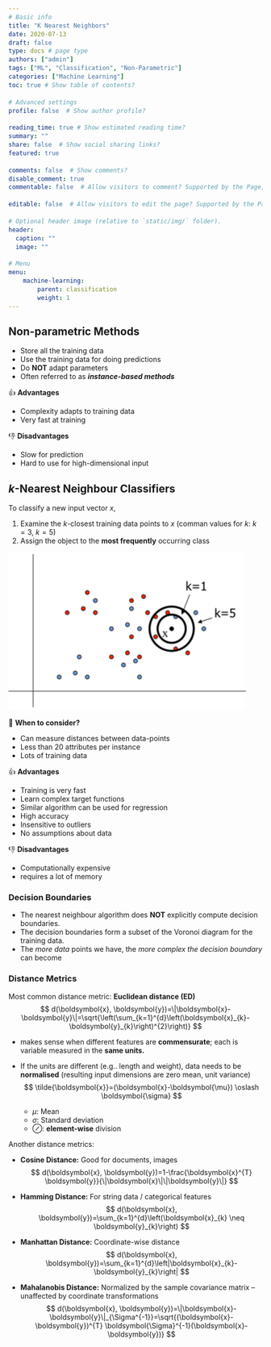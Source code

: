 ```yaml
---
# Basic info
title: "K Nearest Neighbors"
date: 2020-07-13
draft: false
type: docs # page type
authors: ["admin"]
tags: ["ML", "Classification", "Non-Parametric"]
categories: ["Machine Learning"]
toc: true # Show table of contents?

# Advanced settings
profile: false  # Show author profile?

reading_time: true # Show estimated reading time?
summary: ""
share: false  # Show social sharing links?
featured: true

comments: false  # Show comments?
disable_comment: true
commentable: false  # Allow visitors to comment? Supported by the Page, Post, and Docs content types.

editable: false  # Allow visitors to edit the page? Supported by the Page, Post, and Docs content types.

# Optional header image (relative to `static/img/` folder).
header:
  caption: ""
  image: ""

# Menu
menu: 
    machine-learning:
        parent: classification
        weight: 1
---
```


## Non-parametric Methods

- Store all the training data
- Use the training data for doing predictions
- Do **NOT** adapt parameters
- Often referred to as ***instance-based methods***

👍 **Advantages** 

+ Complexity adapts to training data
+ Very fast at training

👎 **Disadvantages**

- Slow for prediction
- Hard to use for high-dimensional input



## $k$-Nearest Neighbour Classifiers

To classify a new input vector $x,$ 

1. Examine the $k$-closest training data points to $x$ (comman values for $k$: $k=3$, $k=5$)
2. Assign the object to the **most frequently** occurring class

![image-20200128213429949](https://raw.githubusercontent.com/EckoTan0804/upic-repo/master/uPic/image-20200128213429949.png)

🤔 **When to consider?**

- Can measure distances between data-points
- Less than 20 attributes per instance
- Lots of training data

👍 **Advantages** 

- Training is very fast
- Learn complex target functions
- Similar algorithm can be used for regression
- High accuracy
- Insensitive to outliers
- No assumptions about data

👎 **Disadvantages**

- Computationally expensive
- requires a lot of memory

### Decision Boundaries

- The nearest neighbour algorithm does **NOT** explicitly compute decision boundaries.
- The decision boundaries form a subset of the Voronoi diagram for the training data.
- The *more data* points we have, the *more complex the decision boundary* can become

### Distance Metrics

Most common distance metric:  **Euclidean distance (ED)**
$$
d(\boldsymbol{x}, \boldsymbol{y})=\|\boldsymbol{x}-\boldsymbol{y}\|=\sqrt{\left(\sum_{k=1}^{d}\left(\boldsymbol{x}_{k}-\boldsymbol{y}_{k}\right)^{2}\right)}
$$

- makes sense when different features are **commensurate**; each is variable measured in the **same units.**

- If the units are different (e.g.. length and weight), data needs to be **normalised** (resulting input dimensions are zero mean, unit variance)
  $$
  \tilde{\boldsymbol{x}}=(\boldsymbol{x}-\boldsymbol{\mu}) \oslash \boldsymbol{\sigma}
  $$

  - $\mu$: Mean
  - $\sigma$: Standard deviation
  - $\oslash$: **element-wise** division

Another distance metrics:

- **Cosine Distance:** Good for documents, images
  $$
  d(\boldsymbol{x}, \boldsymbol{y})=1-\frac{\boldsymbol{x}^{T} \boldsymbol{y}}{\|\boldsymbol{x}\|\|\boldsymbol{y}\|}
  $$

- **Hamming Distance:** For string data / categorical features
  $$
  d(\boldsymbol{x}, \boldsymbol{y})=\sum_{k=1}^{d}\left(\boldsymbol{x}_{k} \neq \boldsymbol{y}_{k}\right)
  $$

- **Manhattan Distance:** Coordinate-wise distance
  $$
  d(\boldsymbol{x}, \boldsymbol{y})=\sum_{k=1}^{d}\left|\boldsymbol{x}_{k}-\boldsymbol{y}_{k}\right|
  $$

- **Mahalanobis Distance:** Normalized by the sample covariance matrix – unaffected by coordinate transformations
  $$
  d(\boldsymbol{x}, \boldsymbol{y})=\|\boldsymbol{x}-\boldsymbol{y}\|_{\Sigma^{-1}}=\sqrt{(\boldsymbol{x}-\boldsymbol{y})^{T} \boldsymbol{\Sigma}^{-1}(\boldsymbol{x}-\boldsymbol{y})}
  $$